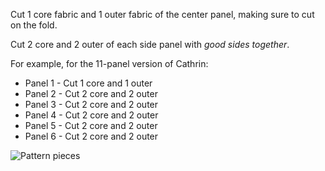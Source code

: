 Cut 1 core fabric and 1 outer fabric of the center panel, making sure to cut on the fold.

Cut 2 core and 2 outer of each side panel with *good sides together*.

For example, for the 11-panel version of Cathrin:

*   Panel 1 - Cut 1 core and 1 outer
*   Panel 2 - Cut 2 core and 2 outer
*   Panel 3 - Cut 2 core and 2 outer
*   Panel 4 - Cut 2 core and 2 outer
*   Panel 5 - Cut 2 core and 2 outer
*   Panel 6 - Cut 2 core and 2 outer

![Pattern pieces](cathrin\_cutting.png)

